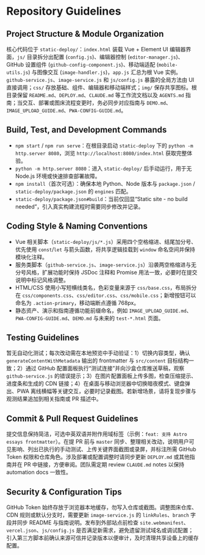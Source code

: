 # Repository Guidelines

## Project Structure & Module Organization
核心代码位于 `static-deploy/`：`index.html` 装载 Vue + Element UI 编辑器界面，`js/` 目录拆分出配置 (`config.js`)、编辑器控制 (`editor-manager.js`)、GitHub 设置组件 (`github-config-component.js`)、移动端适配 (`mobile-utils.js`) 与图像交互 (`image-handler.js`)，`app.js` 汇总为根 Vue 实例。`github-service.js`、`image-service.js` 和 `js/config.js` 暴露的全局方法由 UI 直接调用；`css/` 存放基础、组件、编辑器和移动端样式；`img/` 保存共享图标。根目录保留 `README.md`、`DEPLOY.md`、`CLAUDE.md` 等工作流文档以及 `AGENTS.md` 指南；当交互、部署或图床流程变更时，务必同步对应指南与 `DEMO.md`、`IMAGE_UPLOAD_GUIDE.md`、`PWA-CONFIG-GUIDE.md`。

## Build, Test, and Development Commands
- `npm start` / `npm run serve`：在根目录启动 `static-deploy` 下的 `python -m http.server 8080`，浏览 `http://localhost:8080/index.html` 获取完整体验。
- `python -m http.server 8080`：进入 `static-deploy/` 后手动运行，用于无 Node.js 环境或快速排查部署故障。
- `npm install`（首次可选）：确保本地 Python、Node 版本与 `package.json` / `static-deploy/package.json` 的 `engines` 匹配。
- `static-deploy/package.json#build`：当前仅回显“Static site - no build needed”，引入真实构建流程时需要同步修改并记录。

## Coding Style & Naming Conventions
- Vue 相关脚本（`static-deploy/js/*.js`）采用四个空格缩进、结尾加分号、优先使用 `const`/`let` 与箭头函数，将共享逻辑挂载到 `window` 命名空间并保持模块化注释。
- 服务类脚本（`github-service.js`、`image-service.js`）沿袭两空格缩进与无分号风格，扩展功能时保持 JSDoc 注释和 Promise 用法一致，必要时在提交说明中标记风格调整。
- HTML/CSS 使用小写短横线类名，色彩变量来源于 `css/base.css`，布局拆分在 `css/components.css`、`css/editor.css`、`css/mobile.css`；新增按钮可以命名为 `.action-primary`，移动端断点遵循 768px。
- 静态资产、演示和指南遵循功能前缀命名，例如 `IMAGE_UPLOAD_GUIDE.md`、`PWA-CONFIG-GUIDE.md`、`DEMO.md` 与未来的 `test-*.html` 页面。

## Testing Guidelines
暂无自动化测试；每次改动需在本地预览中手动验证：1）切换内容类型，确认 `generateContentWithMetadata` 输出的 frontmatter 与 `src/content` 目标结构一致；2）通过 GitHub 配置面板执行“测试连接”并向沙盒仓库推送草稿，观察 `github-service.js` 的错误提示；3）在图片配置面板上传多图，检查压缩提示、进度条和生成的 CDN 链接；4）在桌面与移动浏览器中切换暗夜模式、键盘弹出、PWA 离线横幅等关键交互，必要时记录截图。若新增场景，请将复现步骤与观测结果追加到相关指南或 PR 描述中。

## Commit & Pull Request Guidelines
提交信息保持简洁，可选中英双语并附作用域标签（示例：`feat: 支持 Astro essays frontmatter`）。在提 PR 前与 `master` 同步、整理相关改动，说明用户可见影响、列出已执行的手动测试、上传关键界面截图或录屏，并标注所需 GitHub Token 权限和仓库角色。涉及部署或配置调整时请同步更新 `DEPLOY.md` 或其他指南并在 PR 中链接，方便审阅。团队需定期 review `CLAUDE.md` notes 以保持 automation docs 一致性。

## Security & Configuration Tips
GitHub Token 始终存放于浏览器本地缓存，勿写入仓库或截图。调整图床仓库、CDN 规则或默认分支时，需要更新 `image-service.js` 的 `linkRules`、`branch` 字段并同步 README 与指南说明。发布到外部站点前检查 `site.webmanifest`、`vercel.json`、`js/config.js` 是否满足新需求，避免遗留测试域名或调试配置；引入第三方脚本前确认来源可信并记录版本以便审计，及时清理共享设备上的缓存配置。

